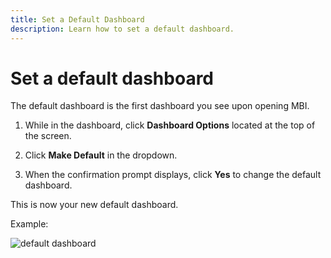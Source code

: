 ```yaml
---
title: Set a Default Dashboard
description: Learn how to set a default dashboard.
---
```

# Set a default dashboard

The default dashboard is the first dashboard you see upon opening MBI.

1. While in the dashboard, click **Dashboard Options** located at the top of the screen.

1. Click **Make Default** in the dropdown.

1. When the confirmation prompt displays, click **Yes** to change the default dashboard.

This is now your new default dashboard.

Example:

![default dashboard](../../mbi/assets//default_dashboard.gif)<!--{: width="706" height="348"}-->
